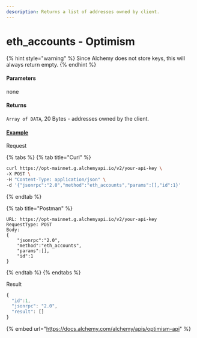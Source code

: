 ```yaml
---
description: Returns a list of addresses owned by client.
---
```


# eth\_accounts - Optimism

{% hint style="warning" %}
Since Alchemy does not store keys, this will always return empty.
{% endhint %}

#### **Parameters**

none

#### **Returns**

`Array of DATA`, 20 Bytes - addresses owned by the client.

#### [**Example**](https://composer.alchemyapi.io/?composer\_state=%7B%22network%22%3A0%2C%22methodName%22%3A%22eth\_accounts%22%2C%22paramValues%22%3A%5B%5D%7D)

Request

{% tabs %}
{% tab title="Curl" %}
```bash
curl https://opt-mainnet.g.alchemyapi.io/v2/your-api-key \
-X POST \
-H "Content-Type: application/json" \
-d '{"jsonrpc":"2.0","method":"eth_accounts","params":[],"id":1}'
```
{% endtab %}

{% tab title="Postman" %}
```http
URL: https://opt-mainnet.g.alchemyapi.io/v2/your-api-key
RequestType: POST
Body: 
{
    "jsonrpc":"2.0",
    "method":"eth_accounts",
    "params":[],
    "id":1
}
```
{% endtab %}
{% endtabs %}

Result

```javascript
{
  "id":1,
  "jsonrpc": "2.0",
  "result": []
}
```

{% embed url="https://docs.alchemy.com/alchemy/apis/optimism-api" %}
